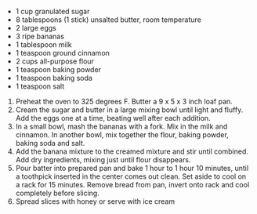 - 1 cup granulated sugar
- 8 tablespoons (1 stick) unsalted butter, room temperature
- 2 large eggs
- 3 ripe bananas
- 1 tablespoon milk
- 1 teaspoon ground cinnamon
- 2 cups all-purpose flour
- 1 teaspoon baking powder
- 1 teaspoon baking soda
- 1 teaspoon salt

1. Preheat the oven to 325 degrees F. Butter a 9 x 5 x 3 inch loaf pan.
1. Cream the sugar and butter in a large mixing bowl until light and fluffy. Add the eggs one at a time, beating well after each addition.
1. In a small bowl, mash the bananas with a fork. Mix in the milk and cinnamon. In another bowl, mix together the flour, baking powder, baking soda and salt.
1. Add the banana mixture to the creamed mixture and stir until combined. Add dry ingredients, mixing just until flour disappears.
1. Pour batter into prepared pan and bake 1 hour to 1 hour 10 minutes, until a toothpick inserted in the center comes out clean. Set aside to cool on a rack for 15 minutes. Remove bread from pan, invert onto rack and cool completely before slicing.
1. Spread slices with honey or serve with ice cream
